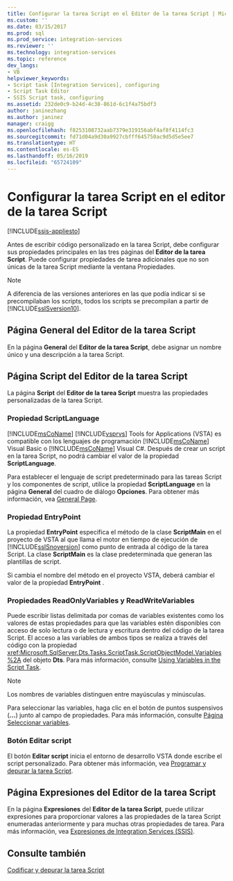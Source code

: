 ```yaml
---
title: Configurar la tarea Script en el Editor de la tarea Script | Microsoft Docs
ms.custom: ''
ms.date: 03/15/2017
ms.prod: sql
ms.prod_service: integration-services
ms.reviewer: ''
ms.technology: integration-services
ms.topic: reference
dev_langs:
- VB
helpviewer_keywords:
- Script task [Integration Services], configuring
- Script Task Editor
- SSIS Script task, configuring
ms.assetid: 232de0c9-b24d-4c38-861d-6c1f4a75bdf3
author: janinezhang
ms.author: janinez
manager: craigg
ms.openlocfilehash: f8253108732aab7379e319156abf4af8f4114fc3
ms.sourcegitcommit: fd71d04a9d30a9927cbfff645750ac9d5d5e5ee7
ms.translationtype: HT
ms.contentlocale: es-ES
ms.lasthandoff: 05/16/2019
ms.locfileid: "65724109"
---
```

# <a name="configuring-the-script-task-in-the-script-task-editor"></a>Configurar la tarea Script en el editor de la tarea Script

[!INCLUDE[ssis-appliesto](../../../includes/ssis-appliesto-ssvrpluslinux-asdb-asdw-xxx.md)]


  Antes de escribir código personalizado en la tarea Script, debe configurar sus propiedades principales en las tres páginas del **Editor de la tarea Script**. Puede configurar propiedades de tarea adicionales que no son únicas de la tarea Script mediante la ventana Propiedades.  
  
> [!NOTE]  
>  A diferencia de las versiones anteriores en las que podía indicar si se precompilaban los scripts, todos los scripts se precompilan a partir de [!INCLUDE[ssISversion10](../../../includes/ssisversion10-md.md)].  
  
## <a name="general-page-of-the-script-task-editor"></a>Página General del Editor de la tarea Script  
 En la página **General** del **Editor de la tarea Script**, debe asignar un nombre único y una descripción a la tarea Script.  
  
## <a name="script-page-of-the-script-task-editor"></a>Página Script del Editor de la tarea Script  
 La página **Script** del **Editor de la tarea Script** muestra las propiedades personalizadas de la tarea Script.  
  
### <a name="scriptlanguage-property"></a>Propiedad ScriptLanguage  
 [!INCLUDE[msCoName](../../../includes/msconame-md.md)] [!INCLUDE[vsprvs](../../../includes/vsprvs-md.md)] Tools for Applications (VSTA) es compatible con los lenguajes de programación [!INCLUDE[msCoName](../../../includes/msconame-md.md)] Visual Basic o [!INCLUDE[msCoName](../../../includes/msconame-md.md)] Visual C#. Después de crear un script en la tarea Script, no podrá cambiar el valor de la propiedad **ScriptLanguage**.  
  
 Para establecer el lenguaje de script predeterminado para las tareas Script y los componentes de script, utilice la propiedad **ScriptLanguage** en la página **General** del cuadro de diálogo **Opciones**. Para obtener más información, vea [General Page](../../general-page-of-integration-services-designers-options.md).  
  
### <a name="entrypoint-property"></a>Propiedad EntryPoint  
 La propiedad **EntryPoint** especifica el método de la clase **ScriptMain** en el proyecto de VSTA al que llama el motor en tiempo de ejecución de [!INCLUDE[ssISnoversion](../../../includes/ssisnoversion-md.md)] como punto de entrada al código de la tarea Script. La clase **ScriptMain** es la clase predeterminada que generan las plantillas de script.  
  
 Si cambia el nombre del método en el proyecto VSTA, deberá cambiar el valor de la propiedad **EntryPoint** .  
  
### <a name="readonlyvariables-and-readwritevariables-properties"></a>Propiedades ReadOnlyVariables y ReadWriteVariables  
 Puede escribir listas delimitada por comas de variables existentes como los valores de estas propiedades para que las variables estén disponibles con acceso de solo lectura o de lectura y escritura dentro del código de la tarea Script. El acceso a las variables de ambos tipos se realiza a través del código con la propiedad <xref:Microsoft.SqlServer.Dts.Tasks.ScriptTask.ScriptObjectModel.Variables%2A> del objeto **Dts**. Para más información, consulte [Using Variables in the Script Task](../../../integration-services/extending-packages-scripting/task/using-variables-in-the-script-task.md).  
  
> [!NOTE]  
>  Los nombres de variables distinguen entre mayúsculas y minúsculas.  
  
 Para seleccionar las variables, haga clic en el botón de puntos suspensivos (**…**) junto al campo de propiedades. Para más información, consulte [Página Seleccionar variables](../../../integration-services/control-flow/select-variables-page.md).  
  
### <a name="edit-script-button"></a>Botón Editar script  
 El botón **Editar script** inicia el entorno de desarrollo VSTA donde escribe el script personalizado. Para obtener más información, vea [Programar y depurar la tarea Script](../../../integration-services/extending-packages-scripting/task/coding-and-debugging-the-script-task.md).  
  
## <a name="expressions-page-of-the-script-task-editor"></a>Página Expresiones del Editor de la tarea Script  
 En la página **Expresiones** del **Editor de la tarea Script**, puede utilizar expresiones para proporcionar valores a las propiedades de la tarea Script enumeradas anteriormente y para muchas otras propiedades de tarea. Para más información, vea [Expresiones de Integration Services &#40;SSIS&#41;](../../../integration-services/expressions/integration-services-ssis-expressions.md).  
  
## <a name="see-also"></a>Consulte también  
 [Codificar y depurar la tarea Script](../../../integration-services/extending-packages-scripting/task/coding-and-debugging-the-script-task.md)  
  
  
